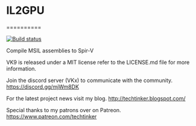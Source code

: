 # IL2GPU
==========

[![Build status](https://ci.appveyor.com/api/projects/status/ywnff0i6o3r2nu1w?svg=true)](https://ci.appveyor.com/project/disks86/il2gpu)

Compile MSIL assemblies to Spir-V

VK9 is released under a MIT license refer to the LICENSE.md file for more information.

Join the discord server (VKx) to communicate with the community. https://discord.gg/mjWm8DK

For the latest project news visit my blog. http://techtinker.blogspot.com/

Special thanks to my patrons over on Patreon. https://www.patreon.com/techtinker
